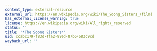 ```yaml
---
content_type: external-resource
external_url: https://en.wikipedia.org/wiki/The_Soong_Sisters_(film)
has_external_license_warning: true
license: https://en.wikipedia.org/wiki/All_rights_reserved
status: ''
title: '*The Soong Sisters*'
uid: ccabc179-f83d-4fa2-996d-87b54683c9cd
wayback_url: ''
---
```

